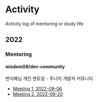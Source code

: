 # Activity

Activity log of mentoring or study life

## 2022

### Mentoring

#### wisdom08/dev-community

변지혜님 개인 멘토링 - 주니어 개발자 커뮤니티

- [Meeting 1, 2022-09-06](https://github.com/wisdom08/dev-community/discussions/14)
- [Meeting 2, 2022-09-20](https://github.com/wisdom08/dev-community/discussions/18)